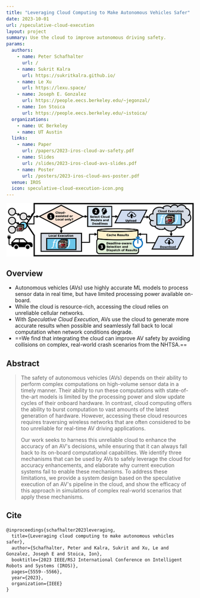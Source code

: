```yaml
---
title: "Leveraging Cloud Computing to Make Autonomous Vehicles Safer"
date: 2023-10-01
url: /speculative-cloud-execution
layout: project
summary: Use the cloud to improve autonomous driving safety.
params:
  authors:
    - name: Peter Schafhalter
      url: /
    - name: Sukrit Kalra
      url: https://sukritkalra.github.io/
    - name: Le Xu
      url: https://lexu.space/
    - name: Joseph E. Gonzalez
      url: https://people.eecs.berkeley.edu/~jegonzal/
    - name: Ion Stoica
      url: https://people.eecs.berkeley.edu/~istoica/
  organizations:
    - name: UC Berkeley
    - name: UT Austin
  links:
    - name: Paper
      url: /papers/2023-iros-cloud-av-safety.pdf
    - name: Slides
      url: /slides/2023-iros-cloud-avs-slides.pdf
    - name: Poster
      url: /posters/2023-iros-cloud-avs-poster.pdf
  venue: IROS
  icon: speculative-cloud-execution-icon.png
---
```


![Speculative Cloud Execution](speculative-cloud-execution.png "Speculative Cloud Execution")

## Overview

- Autonomous vehicles (AVs) use highly accurate ML models to process sensor
  data in real time, but have limited processing power available on-board.
- While the cloud is resource-rich, accessing the cloud relies on
  unreliable cellular networks.
- With *Speculative Cloud Execution*, AVs use the cloud to generate more
  accurate results when possible and seamlessly fall back to local computation
  when network conditions degrade.
- ==We find that integrating the cloud can improve AV safety by avoiding
  collisions on complex, real-world crash scenarios from the NHTSA.==

## Abstract
> The safety of autonomous vehicles (AVs) depends on their ability to perform
> complex computations on high-volume sensor data in a timely manner. Their
> ability to run these computations with state-of-the-art models is limited by
> the processing power and slow update cycles of their onboard hardware. In
> contrast, cloud computing offers the ability to burst computation to vast
> amounts of the latest generation of hardware. However, accessing these cloud
> resources requires traversing wireless networks that are often considered to
> be too unreliable for real-time AV driving applications.
>
> Our work seeks to harness this unreliable cloud to enhance the accuracy of an
> AV's decisions, while ensuring that it can always fall back to its on-board
> computational capabilities. We identify three mechanisms that can be used by
> AVs to safely leverage the cloud for accuracy enhancements, and elaborate why
> current execution systems fail to enable these mechanisms. To address these
> limitations, we provide a system design based on the speculative execution of
> an AV's pipeline in the cloud, and show the efficacy of this approach in
> simulations of complex real-world scenarios that apply these mechanisms. 

## Cite
```
@inproceedings{schafhalter2023leveraging,
  title={Leveraging cloud computing to make autonomous vehicles safer},
  author={Schafhalter, Peter and Kalra, Sukrit and Xu, Le and Gonzalez, Joseph E and Stoica, Ion},
  booktitle={2023 IEEE/RSJ International Conference on Intelligent Robots and Systems (IROS)},
  pages={5559--5566},
  year={2023},
  organization={IEEE}
}
```
